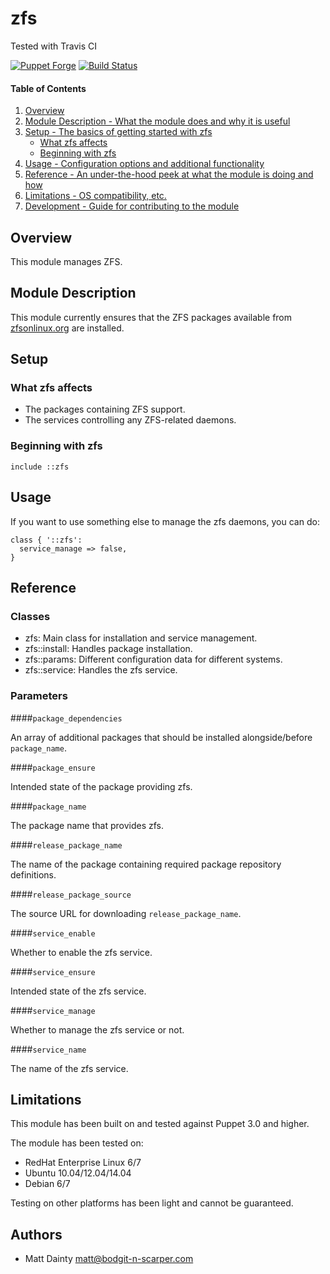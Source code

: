 # zfs

Tested with Travis CI

[![Puppet Forge](http://img.shields.io/puppetforge/v/bodgit/zfs.svg)](https://forge.puppetlabs.com/bodgit/zfs)
[![Build Status](https://travis-ci.org/bodgit/puppet-zfs.svg?branch=master)](https://travis-ci.org/bodgit/puppet-zfs)

#### Table of Contents

1. [Overview](#overview)
2. [Module Description - What the module does and why it is useful](#module-description)
3. [Setup - The basics of getting started with zfs](#setup)
    * [What zfs affects](#what-zfs-affects)
    * [Beginning with zfs](#beginning-with-zfs)
4. [Usage - Configuration options and additional functionality](#usage)
5. [Reference - An under-the-hood peek at what the module is doing and how](#reference)
5. [Limitations - OS compatibility, etc.](#limitations)
6. [Development - Guide for contributing to the module](#development)

## Overview

This module manages ZFS.

## Module Description

This module currently ensures that the ZFS packages available from [zfsonlinux.org](http://zfsonlinux.org) are installed.

## Setup

### What zfs affects

* The packages containing ZFS support.
* The services controlling any ZFS-related daemons.

### Beginning with zfs

```puppet
include ::zfs
```

## Usage

If you want to use something else to manage the zfs daemons, you can do:

```puppet
class { '::zfs':
  service_manage => false,
}
```

## Reference

### Classes

* zfs: Main class for installation and service management.
* zfs::install: Handles package installation.
* zfs::params: Different configuration data for different systems.
* zfs::service: Handles the zfs service.

### Parameters

####`package_dependencies`

An array of additional packages that should be installed alongside/before `package_name`.

####`package_ensure`

Intended state of the package providing zfs.

####`package_name`

The package name that provides zfs.

####`release_package_name`

The name of the package containing required package repository definitions.

####`release_package_source`

The source URL for downloading `release_package_name`.

####`service_enable`

Whether to enable the zfs service.

####`service_ensure`

Intended state of the zfs service.

####`service_manage`

Whether to manage the zfs service or not.

####`service_name`

The name of the zfs service.

## Limitations

This module has been built on and tested against Puppet 3.0 and higher.

The module has been tested on:

* RedHat Enterprise Linux 6/7
* Ubuntu 10.04/12.04/14.04
* Debian 6/7

Testing on other platforms has been light and cannot be guaranteed.

## Authors

* Matt Dainty <matt@bodgit-n-scarper.com>
